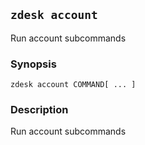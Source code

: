 ## `zdesk account`

Run account subcommands

### Synopsis

    zdesk account COMMAND[ ... ]

### Description

Run account subcommands

